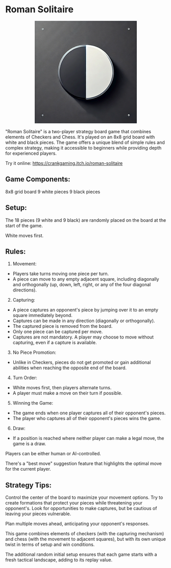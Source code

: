 # Roman Solitaire

<p align="center">
 <a href="https://crankgaming.itch.io/roman-solitaire">
  <img border="0" src="https://github.com/SiENcE/roman_solitaire/blob/main/assets/logo_small.png">
 </a>
</p>

"Roman Solitaire" is a two-player strategy board game that combines elements of Checkers and Chess. It's played on an 8x8 grid board with white and black pieces. The game offers a unique blend of simple rules and complex strategy, making it accessible to beginners while providing depth for experienced players.

Try it online: https://crankgaming.itch.io/roman-solitaire

## Game Components:
8x8 grid board
9 white pieces
9 black pieces

## Setup:
The 18 pieces (9 white and 9 black) are randomly placed on the board at the start of the game.

White moves first.

## Rules:

1. Movement:
* Players take turns moving one piece per turn.
* A piece can move to any empty adjacent square, including diagonally and orthogonally (up, down, left, right, or any of the four diagonal directions).

2. Capturing:
* A piece captures an opponent's piece by jumping over it to an empty square immediately beyond.
* Captures can be made in any direction (diagonally or orthogonally).
* The captured piece is removed from the board.
* Only one piece can be captured per move.
* Captures are not mandatory. A player may choose to move without capturing, even if a capture is available.

3. No Piece Promotion:
* Unlike in Checkers, pieces do not get promoted or gain additional abilities when reaching the opposite end of the board.

4. Turn Order:
* White moves first, then players alternate turns.
* A player must make a move on their turn if possible.

5. Winning the Game:
* The game ends when one player captures all of their opponent's pieces.
* The player who captures all of their opponent's pieces wins the game.

6. Draw:
* If a position is reached where neither player can make a legal move, the game is a draw.

Players can be either human or AI-controlled.

There's a "best move" suggestion feature that highlights the optimal move for the current player.

## Strategy Tips:

Control the center of the board to maximize your movement options.
Try to create formations that protect your pieces while threatening your opponent's.
Look for opportunities to make captures, but be cautious of leaving your pieces vulnerable.

Plan multiple moves ahead, anticipating your opponent's responses.

This game combines elements of checkers (with the capturing mechanism) and chess (with the movement to adjacent squares), but with its own unique twist in terms of setup and win conditions.

The additional random initial setup ensures that each game starts with a fresh tactical landscape, adding to its replay value.